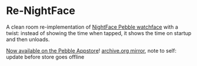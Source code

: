 # Re-NightFace
A clean room re-implementation of [NightFace Pebble watchface](https://apps.getpebble.com/en_US/application/56f9e26f69581dad78000025) with a twist: instead of showing the time when tapped, it shows the time on startup and then unloads.  
  
[Now available on the Pebble Appstore](https://apps.getpebble.com/en_US/application/5b0cf87bf38588a252000e30)! [archive.org mirror](http://web.archive.org/web/20180529071234/https://apps.getpebble.com/en_US/application/5b0cf87bf38588a252000e30), note to self: update before store goes offline
